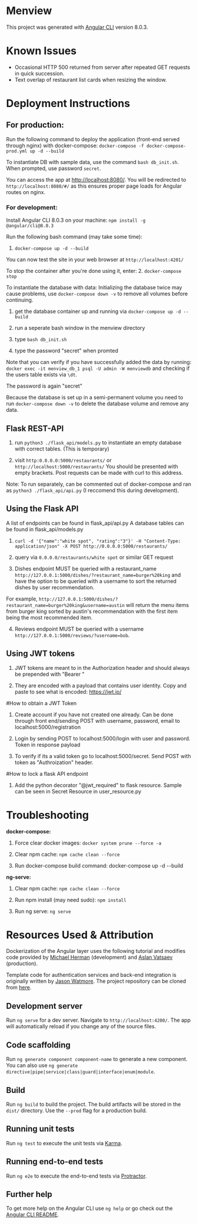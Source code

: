# Menview

This project was generated with [Angular CLI](https://github.com/angular/angular-cli) version 8.0.3.

# Known Issues

+ Occasional HTTP 500 returned from server after repeated GET requests in quick succession.
+ Text overlap of restaurant list cards when resizing the window.


# Deployment Instructions

## For production:

Run the following command to deploy the application (front-end served through nginx) with docker-compose:
`docker-compose -f docker-compose-prod.yml up -d --build`

To instantiate DB with sample data, use the command `bash db_init.sh`. When prompted, use password `secret`.

You can access the app at [http://localhost:8080/](http://localhost:8080/). You will be redirected to `http://localhost:8080/#/` as this ensures proper page loads for Angular routes on nginx.

### For development:

Install Angular CLI 8.0.3 on your machine:
`npm install -g @angular/cli@8.0.3`

Run the following bash command (may take some time):

1. `docker-compose up -d --build`

You can now test the site in your web browser at `http://localhost:4201/`

To stop the container after you're done using it, enter:
2. `docker-compose stop`

To instantiate the database with data:
Initializing the database twice may cause problems, use `docker-compose down -v` to remove all volumes before continuing.

1. get the database container up and running via `docker-compose up -d --build`

2. run a seperate bash window in the menview directory 

3. type `bash db_init.sh`

4. type the password "secret" when promted 

Note that you can verify if you have successfully added the data by running: `docker exec -it menview_db_1 psql -U admin -W menviewdb` and checking if the users table exists via `\dt`.

The password is again "secret"

Because the database is set up in a semi-permanent volume you need to run `docker-compose down -v` to delete the database volume and remove any data. 


## Flask REST-API

1. run `python3 ./flask_api/models.py` to instantiate an empty database with correct tables. (This is temporary)

2. visit `http:0.0.0.0:5000/restaurants/` or `http://localhost:5000/restaurants/` You should be presented with empty brackets. Post requests can be made with curl to this address. 


Note: To run separately, can be commented out of docker-compose and ran as `python3 ./flask_api/api.py`  (I reccomend this during development).

## Using the Flask API

A list of endpoints can be found in flask_api/api.py
A database tables can be found in flask_api/models.py

1. `curl -d '{"name":"white spot", "rating":"3"}' -H "Content-Type: application/json" -X POST http://0.0.0.0:5000/restaurants/`

2. query via `0.0.0.0/restaurants/white spot` or similar GET request

3. Dishes endpoint MUST be queried with a restaurant_name `http://127.0.0.1:5000/dishes/?restaurant_name=burger%20king`
and have the option to be queried with a username to sort the returned dishes by user recommendation.

For example, `http://127.0.0.1:5000/dishes/?restaurant_name=burger%20king&username=austin` will return the menu items 
from burger king sorted by austin's recommendation with the first item being the most recommended item. 

4. Reviews endpoint MUST be queried with a username `http://127.0.0.1:5000/reviews/?username=bob`.

## Using JWT tokens

1. JWT tokens are meant to in the Authorization header and should always be prepended with "Bearer "

2. They are encoded with a payload that contains user identity. Copy and paste to see what is encoded: https://jwt.io/

#How to obtain a JWT Token

1. Create account if you have not created one already. 
Can be done through front end/sending POST with username, password, email to localhost:5000/registration

2. Login by sending POST to localhost:5000/login with user and password. Token in response payload

3. To verify if its a valid token go to localhost:5000/secret. 
Send POST with token as "Authroization" header.

#How to lock a flask API endpoint

1. Add the python decorator "@jwt_required" to flask resource. 
Sample can be seen in Secret Resource in user_resource.py




# Troubleshooting

**docker-compose:**

1. Force clear docker images:
`docker system prune --force -a`

2. Clear npm cache: `npm cache clean --force`

3. Run docker-compose build command: docker-compose up -d --build

**ng-serve:**

1. Clear npm cache: `npm cache clean --force`

2. Run npm install (may need sudo): `npm install`

3. Run ng serve: `ng serve`


Resources Used & Attribution
============================

Dockerization of the Angular layer uses the following tutorial and modifies code provided by [Michael Herman](https://mherman.org/blog/dockerizing-an-angular-app/) (development) and [Aslan Vatsaev](https://dev.to/avatsaev/create-efficient-angular-docker-images-with-multi-stage-builds-1f3n) (production).

Template code for authentication services and back-end integration is originally written by [Jason Watmore](https://jasonwatmore.com/post/2019/06/10/angular-8-user-registration-and-login-example-tutorial). The project repository can be cloned from [here](https://github.com/cornflourblue/angular-8-registration-login-example).


## Development server

Run `ng serve` for a dev server. Navigate to `http://localhost:4200/`. The app will automatically reload if you change any of the source files.

## Code scaffolding

Run `ng generate component component-name` to generate a new component. You can also use `ng generate directive|pipe|service|class|guard|interface|enum|module`.

## Build

Run `ng build` to build the project. The build artifacts will be stored in the `dist/` directory. Use the `--prod` flag for a production build.

## Running unit tests

Run `ng test` to execute the unit tests via [Karma](https://karma-runner.github.io).

## Running end-to-end tests

Run `ng e2e` to execute the end-to-end tests via [Protractor](http://www.protractortest.org/).

## Further help

To get more help on the Angular CLI use `ng help` or go check out the [Angular CLI README](https://github.com/angular/angular-cli/blob/master/README.md).
